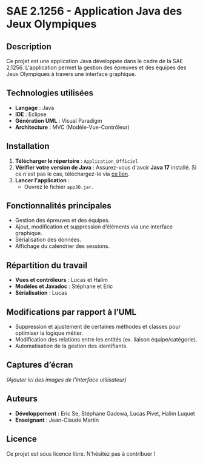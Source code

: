 # SAE 2.1256 - Application Java des Jeux Olympiques

## Description
Ce projet est une application Java développée dans le cadre de la SAE 2.1256. L'application permet la gestion des épreuves et des équipes des Jeux Olympiques à travers une interface graphique.

## Technologies utilisées
- **Langage** : Java
- **IDE** : Eclipse
- **Génération UML** : Visual Paradigm
- **Architecture** : MVC (Modèle-Vue-Contrôleur)

## Installation
1. **Télécharger le répertoire** : `Application_Officiel`
2. **Vérifier votre version de Java** : Assurez-vous d'avoir **Java 17** installé. Si ce n'est pas le cas, téléchargez-le via [ce lien](https://download.oracle.com/java/17/latest/jdk-17_windows-x64_bin.exe).
3. **Lancer l'application** :
   - Ouvrez le fichier `appJO.jar`.

## Fonctionnalités principales
- Gestion des épreuves et des équipes.
- Ajout, modification et suppression d’éléments via une interface graphique.
- Sérialisation des données.
- Affichage du calendrier des sessions.

## Répartition du travail
- **Vues et contrôleurs** : Lucas et Halim
- **Modèles et Javadoc** : Stéphane et Eric
- **Sérialisation** : Lucas

## Modifications par rapport à l’UML
- Suppression et ajustement de certaines méthodes et classes pour optimiser la logique métier.
- Modification des relations entre les entités (ex. liaison équipe/catégorie).
- Automatisation de la gestion des identifiants.

## Captures d’écran
*(Ajouter ici des images de l'interface utilisateur)*

## Auteurs
- **Développement** : Eric Se, Stéphane Gadewa, Lucas Pivet, Halim Luquet
- **Enseignant** : Jean-Claude Martin

## Licence
Ce projet est sous licence libre. N’hésitez pas à contribuer !
